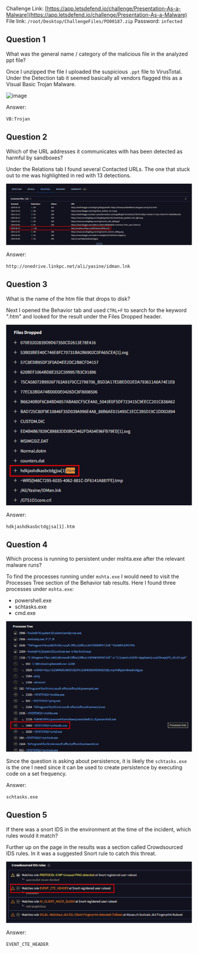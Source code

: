   

Challenge Link: [https://app.letsdefend.io/challenge/Presentation-As-a-Malware](https://app.letsdefend.io/challenge/Presentation-As-a-Malware)
File link: `/root/Desktop/ChallengeFiles/PO00187.zip`
Password: `infected`

## Question 1
What was the general name / category of the malicious file in the analyzed ppt file?

Once I unzipped the file I uploaded the suspicious `.ppt` file to VirusTotal. Under the Detection tab it seemed basically all vendors flagged this as a Visual Basic Trojan Malware.

![image](attachments/image.png)

Answer:

`VB:Trojan`
## Question 2
Which of the URL addresses it communicates with has been detected as harmful by sandboxes?

Under the Relations tab I found several Contacted URLs. The one that stuck out to me was highlighted in red with 13 detections.

![image 1](attachments/image-1.png)

Answer:

`http://onedrive.linkpc.net/ali/yasine/idman.lnk`

## Question 3
What is the name of the htm file that drops to disk?

Next I opened the Behavior tab and used `CTRL+F` to search for the keyword ".htm" and looked for the result under the Files Dropped header.

![image 2](attachments/image-2.png)

Answer:

`hdkjashdkasbctdgjsa[1].htm`
## Question 4
Which process is running to persistent under mshta.exe after the relevant malware runs?

To find the processes running under `mshta.exe` I would need to visit the Processes Tree section of the Behavior tab results. Here I found three processes under `mshta.exe`:

- powershell.exe
- schtasks.exe
- cmd.exe

![image 3](attachments/image-3.png)

Since the question is asking about persistence, it is likely the `schtasks.exe` is the one I need since it can be used to create persistence by executing code on a set frequency.

Answer:

`schtasks.exe`

## Question 5
If there was a snort IDS in the environment at the time of the incident, which rules would it match?

Further up on the page in the results was a section called Crowdsourced IDS rules. In it was a suggested Snort rule to catch this threat.

![image 4](attachments/image-4.png)

Answer:

`EVENT_CTE_HEADER`
